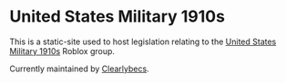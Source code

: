 # United States Military 1910s
This is a static-site used to host legislation relating to the [United States Military 1910s](https://roblox.com/groups/5538710/US-Military-1910-s#!/about) Roblox group.

Currently maintained by [Clearlybecs](https://roblox.com/users/1836006286/profile).
